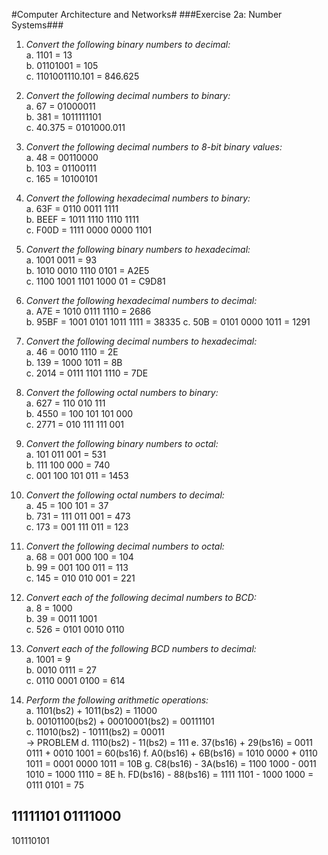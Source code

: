 #Computer Architecture and Networks#
###Exercise 2a: Number Systems###

1) *Convert the following binary numbers to decimal:*  
a. 1101 = 13  
b. 01101001 = 105  
c. 1101001110.101 = 846.625  

2) *Convert the following decimal numbers to binary:*  
a. 67 = 01000011  
b. 381 = 1011111101  
c. 40.375 = 0101000.011  

3) *Convert the following decimal numbers to 8-bit binary values:*  
a. 48 = 00110000  
b. 103 = 01100111  
c. 165 = 10100101  

4) *Convert the following hexadecimal numbers to binary:*  
a. 63F = 0110 0011 1111   
b. BEEF = 1011 1110 1110 1111  
c. F00D = 1111 0000 0000 1101  

5) *Convert the following binary numbers to hexadecimal:*  
a. 1001 0011 = 93  
b. 1010 0010 1110 0101 = A2E5  
c. 1100 1001 1101 1000 01 = C9D81  

6) *Convert the following hexadecimal numbers to decimal:*  
a. A7E = 1010 0111 1110 = 2686  
b. 95BF = 1001 0101 1011 1111 = 38335
c. 50B = 0101 0000 1011 = 1291  

7) *Convert the following decimal numbers to hexadecimal:*  
a. 46 = 0010 1110 = 2E  
b. 139 = 1000 1011 = 8B  
c. 2014 = 0111 1101 1110 = 7DE  

8) *Convert the following octal numbers to binary:*  
a. 627 = 110 010 111  
b. 4550 = 100 101 101 000  
c. 2771 = 010 111 111 001  

9) *Convert the following binary numbers to octal:*  
a. 101 011 001 = 531  
b. 111 100 000 = 740  
c. 001 100 101 011 = 1453  

10) *Convert the following octal numbers to decimal:*  
a. 45 = 100 101 = 37  
b. 731 = 111 011 001 = 473  
c. 173 = 001 111 011 = 123  

11) *Convert the following decimal numbers to octal:*  
a. 68 = 001 000 100 = 104  
b. 99 = 001 100 011 = 113  
c. 145 = 010 010 001 = 221  

12) *Convert each of the following decimal numbers to BCD:*  
a. 8 = 1000  
b. 39 = 0011 1001  
c. 526 = 0101 0010 0110  

13) *Convert each of the following BCD numbers to decimal:*  
a. 1001 = 9  
b. 0010 0111 = 27  
c. 0110 0001 0100 = 614  

14) *Perform the following arithmetic operations:*  
a. 1101(bs2) + 1011(bs2) = 11000  
b. 00101100(bs2) + 00010001(bs2) = 00111101  
c. 11010(bs2) - 10111(bs2)  = 00011  
 -> PROBLEM d. 1110(bs2) - 11(bs2) = 111
e. 37(bs16) + 29(bs16) = 0011 0111 + 0010 1001 = 60(bs16)
f. A0(bs16) + 6B(bs16) = 1010 0000 + 0110 1011 = 0001 0000 1011 = 10B
g. C8(bs16) - 3A(bs16) = 1100 1000 - 0011 1010 = 1000 1110 = 8E
h. FD(bs16) - 88(bs16) = 1111 1101 - 1000 1000 = 0111 0101 = 75


11111101
01111000
--------
101110101
